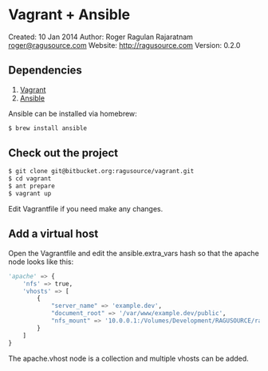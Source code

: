 # Vagrant + Ansible
Created: 10 Jan 2014
Author:  Roger Ragulan Rajaratnam <roger@ragusource.com>
Website: http://ragusource.com
Version: 0.2.0

## Dependencies

1. [Vagrant](http://vagrantup.com/)
2. [Ansible](http://ansible.com/)

Ansible can be installed via homebrew:

```bash
$ brew install ansible
```

## Check out the project

```bash
$ git clone git@bitbucket.org:ragusource/vagrant.git
$ cd vagrant
$ ant prepare
$ vagrant up
```

Edit Vagrantfile if you need make any changes.

## Add a virtual host

Open the Vagrantfile and edit the ansible.extra_vars hash so that the apache node looks like this:

```python
'apache' => {
    'nfs' => true,
    'vhosts' => [
        {
            "server_name" => 'example.dev',
            "document_root" => '/var/www/example.dev/public',
            "nfs_mount" => '10.0.0.1:/Volumes/Development/RAGUSOURCE/ragusource-web'
        }
    ]
}
```

The apache.vhost node is a collection and multiple vhosts can be added.
